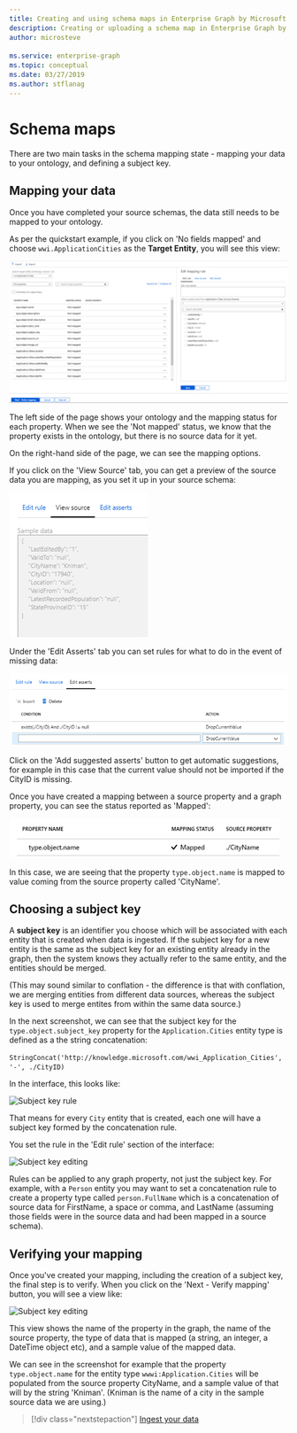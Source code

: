 ```yaml
---
title: Creating and using schema maps in Enterprise Graph by Microsoft | Microsoft Docs
description: Creating or uploading a schema map in Enterprise Graph by Microsoft
author: microsteve

ms.service: enterprise-graph
ms.topic: conceptual
ms.date: 03/27/2019
ms.author: stflanag
---
```


# Schema maps

There are two main tasks in the schema mapping state - mapping your data to your ontology, and defining a subject key. 

## Mapping your data

Once you have completed your source schemas, the data still needs to be mapped to your ontology.

As per the quickstart example, if you click on 'No fields mapped' and choose ```wwi.ApplicationCities``` as the **Target Entity**, you will see this view:

![Entity-mapping view](media/quickstart/17-mapping-app-cities.png)

The left side of the page shows your ontology and the mapping status for each property. When we see the 'Not mapped' status, we know that the property exists in the ontology, but there is no source data for it yet. 

On the right-hand side of the page, we can see the mapping options.

If you click on the 'View Source' tab, you can get a preview of the source data you are mapping, as you set it up in your source schema:

![View source](media/schema-maps-tutorial/view-source.png)

Under the 'Edit Asserts' tab you can set rules for what to do in the event of missing data:

![Edit asserts](media/schema-maps-tutorial/edit-asserts.png)

Click on the 'Add suggested asserts' button to get automatic suggestions, for example in this case that the current value should not be imported if the CityID is missing.

Once you have created a mapping between a source property and a graph property, you can see the status reported as 'Mapped':

![Mapped status](media/schema-maps-tutorial/mapped-status.png)

In this case, we are seeing that the property ```type.object.name``` is mapped to value coming from the source property called 'CityName'.

## Choosing a subject key

A **subject key** is an identifier you choose which will be associated with each entity that is created when data is ingested. If the subject key for a new entity is the same as the subject key for an existing entity already in the graph, then the system knows they actually refer to the same entity, and the entities should be merged.

(This may sound similar to conflation - the difference is that with conflation, we are merging entities from different data sources, whereas the subject key is used to merge entites from within the same data source.)

In the next screenshot, we can see that the subject key for the ```type.object.subject_key``` property for the ```Application.Cities``` entity type is defined as a the string concatenation:

```StringConcat('http://knowledge.microsoft.com/wwi_Application_Cities', '-', ./CityID)```

In the interface, this looks like:

![Subject key rule](media/schema-maps-tutorial/subjectkey-concat.png)

That means for every ```City``` entity that is created, each one will have a subject key formed by the concatenation rule.

You set the rule in the 'Edit rule' section of the interface:

![Subject key editing](media/schema-maps-tutorial/subjectkey-rule.png)

Rules can be applied to any graph property, not just the subject key. For example, with a ```Person``` entity you may want to set a concatenation rule to create a property type called ```person.FullName``` which is a concatenation of source data for FirstName, a space or comma, and LastName (assuming those fields were in the source data and had been mapped in a source schema).

## Verifying your mapping

Once you've created your mapping, including the creation of a subject key, the final step is to verify. When you click on the 'Next - Verify mapping' button, you will see a view like:

![Subject key editing](media/schema-maps-tutorial/mapping-confirmed.png)

This view shows the name of the property in the graph, the name of the source property, the type of data that is mapped (a string, an integer, a DateTime object etc), and a sample value of the mapped data. 

We can see in the screenshot for example that the property ```type.object.name``` for the entity type ```wwwi:Application.Cities``` will be populated from the source property CityName, and a sample value of that will by the string 'Kniman'. (Kniman is the name of a city in the sample source data we are using.)

> [!div class="nextstepaction"]
> [Ingest your data](./ingestion-tutorial.md)

